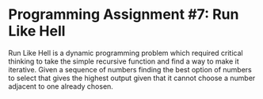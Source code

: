 # Programming Assignment #7: Run Like Hell

Run Like Hell is a dynamic programming problem which required critical thinking to take the simple recursive function and find a way to make it iterative. Given a sequence of numbers finding the best option of numbers to select that gives the highest output given that it cannot choose a number adjacent to one already chosen. 